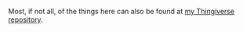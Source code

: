 Most, if not all, of the things here can also be found at <a href="https://www.thingiverse.com/theodric/designs">my Thingiverse repository</a>.
